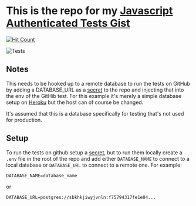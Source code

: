 # This is the repo for my [Javascript Authenticated Tests Gist](https://gist.github.com/Fetchinator7/7774ea181a56b79636d311066cca0877)

[![Hit Count](http://hits.dwyl.com/Fetchinator7/test-authenticated-endpoints-example.svg)](http://hits.dwyl.com/Fetchinator7/test-authenticated-endpoints-example)

![Tests](https://github.com/Fetchinator7/test-authenticated-endpoints-example/workflows/tests/badge.svg)

## Notes

This needs to be hooked up to a remote database to run the tests on GitHub by adding a DATABASE_URL as a [secret](https://docs.github.com/en/actions/configuring-and-managing-workflows/creating-and-storing-encrypted-secrets) to the repo and injecting that into the env of the GitHib test. For this example it's merely a simple database setup on [Heroku](https://www.heroku.com/) but the host can of course be changed.

It's assumed that this is a database specifically for testing that's not used for production.

## Setup

To run the tests on github setup a [secret](https://docs.github.com/en/actions/configuring-and-managing-workflows/creating-and-storing-encrypted-secrets), but to run them locally create a `.env` file in the root of the repo and add either `DATABASE_NAME` to connect to a local database or `DATABASE_URL` to connect to a remote one. For example:

```env
DATABASE_NAME=database_name
```

or

```env
DATABASE_URL=postgres://sbkhkjiwyjvnln:f75794317fe1e04...
```
